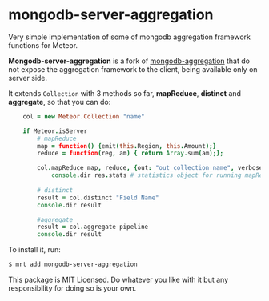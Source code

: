mongodb-server-aggregation
==========================

Very simple implementation of some of mongodb aggregation framework functions for Meteor.

**Mongodb-server-aggregation** is a fork of [mongodb-aggregation](https://github.com/jhoxray/meteor-mongo-extensions)
that do not expose the aggregation framework to the client, being available only on server side.

It extends `Collection` with 3 methods so far, **mapReduce**, **distinct** and **aggregate**, so that you can do:

```coffeescript
    col = new Meteor.Collection "name"

    if Meteor.isServer
        # mapReduce
        map = function() {emit(this.Region, this.Amount);}
        reduce = function(reg, am) { return Array.sum(am);};

        col.mapReduce map, reduce, {out: "out_collection_name", verbose: true}, (err,res)->
            console.dir res.stats # statistics object for running mapReduce
        
        # distinct
        result = col.distinct "Field Name"
        console.dir result

        #aggregate
        result = col.aggregate pipeline
        console.dir result
```

To install it, run:
```bash
$ mrt add mongodb-server-aggregation
```

This package is MIT Licensed. Do whatever you like with it but any responsibility for doing so is your own.
